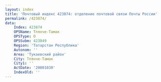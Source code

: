 ```yaml
---
layout: index
title: 'Почтовый индекс 423874: отделение почтовой связи Почты России'
permalink: /423874/
data:
    Index: 423874
    OPSName: Тлянче-Тамак
    OPSType: О
    OPSSubm: 423849
    Region: 'Татарстан Республика'
    Autonom: ''
    Area: 'Тукаевский район'
    City: Тлянче-Тамак
    City1: ''
    ActDate: '20001030'
    IndexOld: ''
---
```

